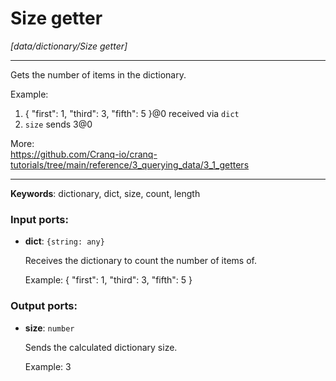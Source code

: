 # Size getter

_[data/dictionary/Size getter]_

---

Gets the number of items in the dictionary.  
  
Example:  
1. { "first": 1, "third": 3, "fifth": 5 }@0 received via `dict`  
3. `size` sends 3@0  
  
More:  
https://github.com/Cranq-io/cranq-tutorials/tree/main/reference/3_querying_data/3_1_getters  

---

__Keywords__: dictionary, dict, size, count, length

### Input ports:

* __dict__: ` {string: any} `

    Receives the dictionary to count the number of items of.
    
    Example:
    { "first": 1, "third": 3, "fifth": 5 }

### Output ports:

* __size__: ` number `

    Sends the calculated dictionary size.
    
    Example:
    3

